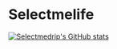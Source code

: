 # Selectmelife
[![Selectmedrip's GitHub stats](https://github-readme-stats.vercel.app/api?username=selectmedrip&show_icons=true&theme=synthwave)](https://github.com/anuraghazra/github-readme-stats)